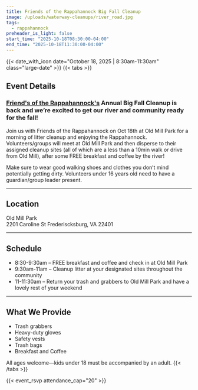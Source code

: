 ```yaml
---
title: Friends of the Rappahannock Big Fall Cleanup
image: /uploads/waterway-cleanups/river_road.jpg
tags:
  - rappahannock
preheader_is_light: false
start_time: "2025-10-18T08:30:00-04:00"
end_time: "2025-10-18T11:30:00-04:00"
---
```


{{< date_with_icon date="October 18, 2025 | 8:30am-11:30am" class="large-date" >}}
{{< tabs >}}
## Event Details

### [Friend's of the Rappahannock's](https://riverfriends.org) Annual Big Fall Cleanup is back and we’re excited to get our river and community ready for the fall!

Join us with Friends of the Rappahannock on Oct 18th at Old Mill Park for a morning of litter cleanup and enjoying the Rappahannock. Volunteers/groups will meet at Old Mill Park and then disperse to their assigned cleanup sites (all of which are a less than a 10min walk or drive from Old Mill), after some FREE breakfast and coffee by the river!<br/>

Make sure to wear good walking shoes and clothes you don’t mind potentially getting dirty. Volunteers under 16 years old need to have a guardian/group leader present.

---
## Location

Old Mill Park<br />
2201 Caroline St Frederiscksburg, VA 22401

---
## Schedule

* 8:30-9:30am – FREE breakfast and coffee and check in at Old Mill Park
* 9:30am-11am – Cleanup litter at your designated sites throughout the community
* 11-11:30am – Return your trash and grabbers to Old Mill Park and have a lovely rest of your weekend

---
## What We Provide

- Trash grabbers
- Heavy-duty gloves
- Safety vests
- Trash bags
- Breakfast and Coffee

All ages welcome—kids under 18 must be accompanied by an adult.
{{< /tabs >}}

{{< event_rsvp attendance_cap="20" >}}
